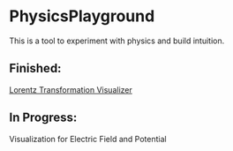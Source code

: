 # PhysicsPlayground
This is a tool to experiment with physics and build intuition.

## Finished:

[Lorentz Transformation Visualizer](https://jasonxia17.github.io/PhysicsPlayground/LorentzTransform/index.html)

## In Progress:

Visualization for Electric Field and Potential
